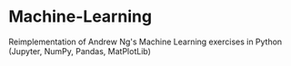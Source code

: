 # Machine-Learning
Reimplementation of Andrew Ng's Machine Learning exercises in Python (Jupyter, NumPy, Pandas, MatPlotLib)
